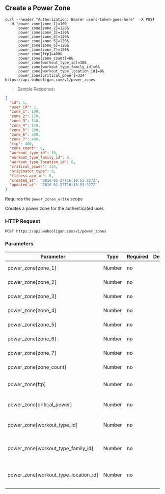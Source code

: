 ## Create a Power Zone

```shell
curl --header "Authorization: Bearer users-token-goes-here"  -X POST
  -d 'power_zone[zone_1]=100
      power_zone[zone_2]=120&
      power_zone[zone_3]=120&
      power_zone[zone_4]=120&
      power_zone[zone_5]=120&
      power_zone[zone_6]=120&
      power_zone[zone_7]=120&
      power_zone[ftp]=400&
      power_zone[zone_count]=8&
      power_zone[workout_type_id]=10&
      power_zone[workout_type_family_id]=6&
      power_zone[workout_type_location_id]=8&
      power_zone[critical_power]=324'  https://api.wahooligan.com/v1/power_zones
```

> Sample Response:

```json
{
  "id": 1,
  "user_id": 1,
  "zone_1": 100,
  "zone_2": 120,
  "zone_3": 140,
  "zone_4": 150,
  "zone_5": 200,
  "zone_6": 300,
  "zone_7": 400,
  "ftp": 400,
  "zone_count": 8,
  "workout_type_id": 10,
  "workout_type_family_id": 6,
  "workout_type_location_id": 8,
  "critical_power": 324,
  "originator_type": 0,
  "fitness_app_id": 6,
  "created_at": "2016-01-27T16:18:53.927Z",
  "updated_at": "2016-01-27T16:18:53.927Z"
}
```

Requires the `power_zones_write` scope

Creates a power zone for the authenticated user.

### HTTP Request

`POST https://api.wahooligan.com/v1/power_zones`

### Parameters

| Parameter                            | Type   | Required | Default | Description                                                |
|--------------------------------------|--------|----------|---------|------------------------------------------------------------|
| power_zone[zone_1]                   | Number | no       |         | Power Zone Value                                           |
| power_zone[zone_2]                   | Number | no       |         | Power Zone Value                                           |
| power_zone[zone_3]                   | Number | no       |         | Power Zone Value                                           |
| power_zone[zone_4]                   | Number | no       |         | Power Zone Value                                           |
| power_zone[zone_5]                   | Number | no       |         | Power Zone Value                                           |
| power_zone[zone_6]                   | Number | no       |         | Power Zone Value                                           |
| power_zone[zone_7]                   | Number | no       |         | Power Zone Value                                           |
| power_zone[zone_count]               | Number | no       |         | Power Zone Total Count                                     |
| power_zone[ftp]                      | Number | no       |         | Functional Threshold Power                                 |
| power_zone[critical_power]           | Number | no       |         | MMP/Best average power                                     |
| power_zone[workout_type_id]          | Number | no       |         | Id of the [Workout Type](#workout-types)                   |
| power_zone[workout_type_family_id]   | Number | no       |         | Id of the [Workout Type Family](#workout-type-families)    |
| power_zone[workout_type_location_id] | Number | no       |         | Id of the [Workout Type Location](#workout-type-locations) |
